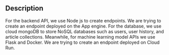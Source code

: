 ## Description

For the backend API, we use Node js to create endpoints. We are trying to create an endpoint deployed on the App engine. For the database, we use cloud mongoDB to store NoSQL databases such as users, user history, and article collections. Meanwhile, for machine learning model APIs we use Flask and Docker. We are trying to create an endpoint deployed on Cloud Run.

